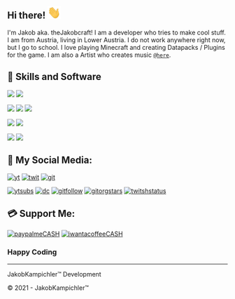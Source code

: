 ## Hi there! <img src="https://github.com/jkampich1411/jkampich1411/blob/main/gif/wave.gif" width="30px">

I'm Jakob aka. theJakobcraft! I am a developer who tries to make cool stuff. I am from Austria, living in Lower Austria. I do not work anywhere right now, but I go to school. I love playing Minecraft and creating Datapacks / Plugins for the game. I am also a Artist who creates music [`@here`](https://open.spotify.com/artist/4HrpPCrSX7RWy5MOxSvHzy).

## 🔧 Skills and Software
![](https://img.shields.io/badge/OS-Windows-informational?style=for-the-badge&logo=windows&logoColor=white&color=blue)
![](https://img.shields.io/badge/OS-Linux-informational?style=for-the-badge&logo=linux&logoColor=white&color=yellowgreen)

![](https://img.shields.io/badge/Editor-Visual_Studio_Code-informational?style=for-the-badge&logo=visual-studio-code&logoColor=white&color=blueviolet)
![](https://img.shields.io/badge/Code-JavaScript-informational?style=for-the-badge&logo=javascript&logoColor=white&color=yellow)
![](https://img.shields.io/badge/Code-Python-informational?style=for-the-badge&logo=python&logoColor=white&color=informational)

![](https://img.shields.io/badge/Shell-Bash-informational?style=for-the-badge&logo=gnu-bash&logoColor=white&color=success)
![](https://img.shields.io/badge/Shell-CMD-informational?style=for-the-badge&logo=gnu-bash&logoColor=white&color=blueviolet)

![](https://img.shields.io/badge/Tools-Docker-informational?style=for-the-badge&logo=docker&logoColor=white&color=informational)
![](https://img.shields.io/badge/Tools-MetaSploit-informational?style=for-the-badge&logo=metasploit&logoColor=white&color=informational)

## 📱 My Social Media:
[![yt](https://img.shields.io/badge/youtube-%23EE4831.svg?&style=for-the-badge&logo=youtube&logoColor=white)]([1])
[![twit](https://img.shields.io/badge/twitter-%2300acee.svg?&style=for-the-badge&logo=twitter&logoColor=white)]([3])
[![git](https://img.shields.io/badge/github-%2324292e.svg?&style=for-the-badge&logo=github&logoColor=white)]([4])

[![ytsubs](https://img.shields.io/youtube/channel/subscribers/UCByPPfZxufy_-vBIDzhnYVg?logo=youtube&style=for-the-badge)](https://thejakobcraft.xyz)
[![dc](https://img.shields.io/discord/510412740364599317?label=Discord&logo=discord&style=for-the-badge&color=blue)](https://thejakobcraft.xyz)
[![gitfollow](https://img.shields.io/github/followers/jkampich1411?logo=github&style=for-the-badge)](https://thejakobcraft.xyz)
[![gitorgstars](https://img.shields.io/github/stars/jkdevrun?label=Org%20Stars&logo=github&style=for-the-badge)](https://thejakobcraft.xyz)
[![twitshstatus](https://img.shields.io/twitch/status/thejakobcraft?logo=twitch&style=for-the-badge)](https://thejakobcraft.xyz)

## 💳 Support Me:
[![paypalmeCASH](https://img.shields.io/badge/Donate-PayPal-blue.svg?style=for-the-badge)](https://paypal.me/thejakobcraft)
[![iwantacoffeeCASH](https://img.shields.io/badge/Donate-Buy%20Me%20A%20Coffee-orange.svg?style=for-the-badge)](https://www.buymeacoffee.com/thejakobcraft)

### Happy Coding
***
JakobKampichler™ Development

© 2021 - JakobKampichler™

<!--LINX-->
[1]: https://youtube.com/thejakobcraft
[3]: https://twitter.com/thejakobcraft
[4]: https://github.com/thejakobcraft


<!--
**jkampich1411/jkampich1411** is a ✨ _special_ ✨ repository because its `README.md` (this file) appears on your GitHub profile.
-->
